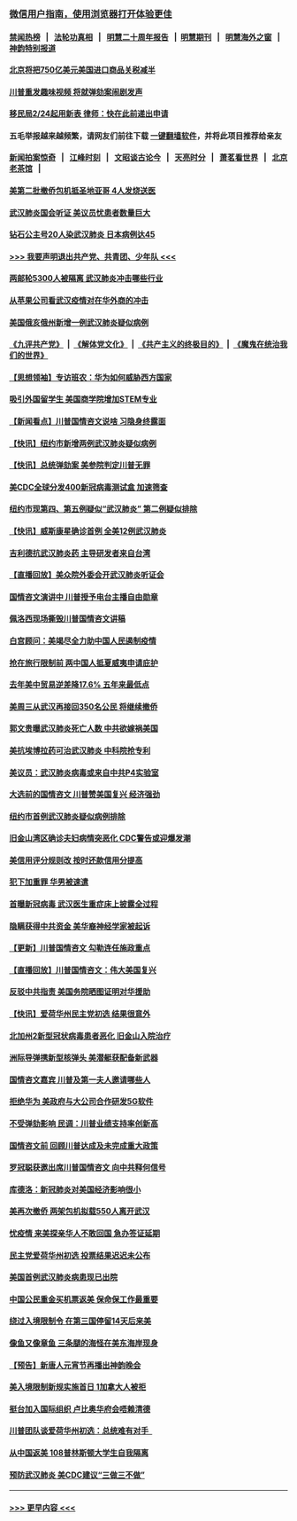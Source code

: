 ### [微信用户指南，使用浏览器打开体验更佳](https://github.com/gfw-breaker/banned-news1/blob/master/indexes/wechat-guide.md?t=0)
#### [禁闻热榜](热点新闻.md?t=0)  &nbsp;&nbsp;|&nbsp;&nbsp; [法轮功真相](https://github.com/gfw-breaker/truth/blob/master/README.md?t=0) &nbsp;&nbsp;|&nbsp;&nbsp; [明慧二十周年报告](https://github.com/gfw-breaker/mh-reports/blob/master/README.md?t=0) &nbsp;&nbsp;|&nbsp;&nbsp;[明慧期刊](https://github.com/gfw-breaker/mh-qikan) &nbsp;&nbsp;|&nbsp;&nbsp; [明慧海外之窗](https://github.com/gfw-breaker/mh-news/blob/master/README.md?t=0) &nbsp;&nbsp;|&nbsp;&nbsp; [神韵特别报道](https://github.com/gfw-breaker/mh-news/blob/master/shenyun.md?t=0)
#### [北京将把750亿美元美国进口商品关税减半](../pages/nsc412/n11848896.md?t=02062122) 
#### [川普重发趣味视频 将就弹劾案闹剧发声](../pages/nsc412/n11848715.md?t=02062122) 
#### [移民局2/24起用新表  律师：快在此前递出申请](../pages/nsc412/n11848220.md?t=02062122) 
#### 五毛举报越来越频繁，请网友们前往下载 [一键翻墙软件](https://github.com/gfw-breaker/ssr-accounts)，并将此项目推荐给亲友
#### [新闻拍案惊奇](https://github.com/gfw-breaker/banned-news1/blob/master/pages/link4.md) &nbsp;&nbsp;|&nbsp;&nbsp; [江峰时刻](https://github.com/gfw-breaker/banned-news1/blob/master/pages/link4.md) &nbsp;&nbsp;|&nbsp;&nbsp; [文昭谈古论今](https://github.com/gfw-breaker/banned-news1/blob/master/pages/link4.md) &nbsp;&nbsp;|&nbsp;&nbsp; [天亮时分](https://github.com/gfw-breaker/banned-news1/blob/master/pages/link4.md) &nbsp;&nbsp;|&nbsp;&nbsp; [萧茗看世界](https://github.com/gfw-breaker/banned-news1/blob/master/pages/link4.md) &nbsp;&nbsp;|&nbsp;&nbsp; [北京老茶馆](https://github.com/gfw-breaker/banned-news1/blob/master/pages/link4.md) &nbsp;&nbsp;|&nbsp;&nbsp; 
#### [美第二批撤侨包机抵圣地亚哥 4人发烧送医](../pages/nsc412/n11847923.md?t=02062122) 
#### [武汉肺炎国会听证 美议员忧患者数量巨大](../pages/nsc412/n11844851.md?t=02062122) 
#### [钻石公主号20人染武汉肺炎 日本病例达45](../pages/nsc412/n11847823.md?t=02062122) 
#### [>>> 我要声明退出共产党、共青团、少年队 <<<](https://github.com/begood0513/goodnews/blob/master/quit/letter.md) 
#### [两邮轮5300人被隔离 武汉肺炎冲击哪些行业](../pages/nsc412/n11847456.md?t=02062122) 
#### [从苹果公司看武汉疫情对在华外商的冲击](../pages/nsc412/n11847586.md?t=02062122) 
#### [美国俄亥俄州新增一例武汉肺炎疑似病例](../pages/nsc412/n11847714.md?t=02062122) 
#### [《九评共产党》](https://github.com/begood0513/9ping.md/blob/master/README.md) &nbsp;|&nbsp; [《解体党文化》](../../../../jtdwh.md/blob/master/README.md)  &nbsp;|&nbsp; [《共产主义的终极目的》](../../../../gczydzjmd.md/blob/master/README.md) &nbsp;|&nbsp; [《魔鬼在统治我们的世界》](../../../../mgztzwmdsj.md/blob/master/README.md) 
#### [【思想领袖】专访班农：华为如何威胁西方国家](../pages/nsc412/n11847306.md?t=02062122) 
#### [吸引外国留学生 美国商学院增加STEM专业](../pages/nsc412/n11847417.md?t=02062122) 
#### [【新闻看点】川普国情咨文说啥 习隐身终露面](../pages/nsc412/n11847016.md?t=02062122) 
#### [【快讯】纽约市新增两例武汉肺炎疑似病例](../pages/nsc412/n11847250.md?t=02062122) 
#### [【快讯】总统弹劾案 美参院判定川普无罪](../pages/nsc412/n11847316.md?t=02062122) 
#### [美CDC全球分发400新冠病毒测试盒 加速筛查](../pages/nsc412/n11847260.md?t=02062122) 
#### [纽约市现第四、第五例疑似“武汉肺炎”   第二例疑似排除](../pages/nsc412/n11847332.md?t=02062122) 
#### [【快讯】威斯康星确诊首例 全美12例武汉肺炎](../pages/nsc412/n11847162.md?t=02062122) 
#### [吉利德抗武汉肺炎药 主导研发者来自台湾](../pages/nsc412/n11847064.md?t=02062122) 
#### [【直播回放】美众院外委会开武汉肺炎听证会](../pages/nsc412/n11846727.md?t=02062122) 
#### [国情咨文演讲中 川普授予电台主播自由勋章](../pages/nsc412/n11846815.md?t=02062122) 
#### [佩洛西现场撕毁川普国情咨文讲稿](../pages/nsc412/n11846724.md?t=02062122) 
#### [白宫顾问：美竭尽全力助中国人民遏制疫情](../pages/nsc412/n11846756.md?t=02062122) 
#### [抢在旅行限制前 两中国人抵夏威夷申请庇护](../pages/nsc412/n11846866.md?t=02062122) 
#### [去年美中贸易逆差降17.6% 五年来最低点](../pages/nsc412/n11846755.md?t=02062122) 
#### [美周三从武汉再接回350名公民 将继续撤侨](../pages/nsc412/n11846705.md?t=02062122) 
#### [郭文贵曝武汉肺炎死亡人数 中共欲嫁祸美国](../pages/nsc412/n11846240.md?t=02062122) 
#### [美抗埃博拉药可治武汉肺炎 中科院抢专利](../pages/nsc412/n11846409.md?t=02062122) 
#### [美议员：武汉肺炎病毒或来自中共P4实验室](../pages/nsc412/n11846043.md?t=02062122) 
#### [大选前的国情咨文 川普赞美国复兴 经济强劲](../pages/nsc412/n11845526.md?t=02062122) 
#### [纽约市首例武汉肺炎疑似病例排除](../pages/nsc412/n11844989.md?t=02062122) 
#### [旧金山湾区确诊夫妇病情突恶化 CDC警告或迎爆发潮](../pages/nsc412/n11845730.md?t=02062122) 
#### [美信用评分规则改  按时还款信用分提高](../pages/nsc412/n11845488.md?t=02062122) 
#### [犯下加重罪 华男被速遣](../pages/nsc412/n11845476.md?t=02062122) 
#### [首曝新冠病毒 武汉医生重症床上披露全过程](../pages/nsc412/n11845150.md?t=02062122) 
#### [隐瞒获得中共资金 美华裔神经学家被起诉](../pages/nsc412/n11844879.md?t=02062122) 
#### [【更新】川普国情咨文 勾勒连任施政重点](../pages/nsc412/n11845223.md?t=02062122) 
#### [【直播回放】川普国情咨文：伟大美国复兴](../pages/nsc412/n11842079.md?t=02062122) 
#### [反驳中共指责 美国务院晒图证明对华援助](../pages/nsc412/n11844859.md?t=02062122) 
#### [【快讯】爱荷华州民主党初选 结果很意外](../pages/nsc412/n11844878.md?t=02062122) 
#### [北加州2新型冠状病毒患者恶化 旧金山入院治疗](../pages/nsc412/n11844842.md?t=02062122) 
#### [洲际导弹携新型核弹头 美潜艇获配备新武器](../pages/nsc412/n11844680.md?t=02062122) 
#### [国情咨文嘉宾 川普及第一夫人邀请哪些人](../pages/nsc412/n11844712.md?t=02062122) 
#### [拒绝华为 美政府与大公司合作研发5G软件](../pages/nsc412/n11844625.md?t=02062122) 
#### [不受弹劾影响 民调：川普业绩支持率创新高](../pages/nsc412/n11844622.md?t=02062122) 
#### [国情咨文前 回顾川普达成及未完成重大政策](../pages/nsc412/n11844581.md?t=02062122) 
#### [罗冠聪获邀出席川普国情咨文 向中共释何信号](../pages/nsc412/n11844355.md?t=02062122) 
#### [库德洛：新冠肺炎对美国经济影响很小](../pages/nsc412/n11844418.md?t=02062122) 
#### [美再次撤侨 两架包机拟载550人离开武汉](../pages/nsc412/n11844407.md?t=02062122) 
#### [忧疫情 来美探亲华人不敢回国 急办签证延期](../pages/nsc412/n11843344.md?t=02062122) 
#### [民主党爱荷华州初选 投票结果迟迟未公布](../pages/nsc412/n11844207.md?t=02062122) 
#### [美国首例武汉肺炎病患现已出院](../pages/nsc412/n11842740.md?t=02062122) 
#### [中国公民重金买机票返美 保命保工作最重要](../pages/nsc412/n11843282.md?t=02062122) 
#### [绕过入境限制令  在第三国停留14天后来美](../pages/nsc412/n11843341.md?t=02062122) 
#### [像鱼又像章鱼 三条腿的海怪在美东海岸现身](../pages/nsc412/n11843092.md?t=02062122) 
#### [【预告】新唐人元宵节再播出神韵晚会](../pages/nsc412/n11843192.md?t=02062122) 
#### [美入境限制新规实施首日 1加拿大人被拒](../pages/nsc412/n11843058.md?t=02062122) 
#### [挺台加入国际组织 卢比奥华府会唔赖清德](../pages/nsc412/n11843023.md?t=02062122) 
#### [川普团队谈爱荷华州初选：总统难有对手  ](../pages/nsc412/n11842867.md?t=02062122) 
#### [从中国返美 108普林斯顿大学生自我隔离](../pages/nsc412/n11842714.md?t=02062122) 
#### [预防武汉肺炎 美CDC建议“三做三不做”](../pages/nsc412/n11842700.md?t=02062122) 

----
#### [ >>> 更早内容 <<< ](../indexes/nsc412-earlier.md)
